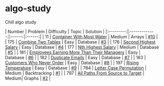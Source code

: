 # algo-study
Chill algo study

| Number   |      Problem      | Difficulty | Topic | Solution |
|:---------:|:-------------:|:------:|:------:|
| 11  | [Container With Most Water](https://leetcode.com/problems/container-with-most-water/) | Medium | Arrays | [#10](/../../issues/10) |
| 175 | [Combine Two Tables](https://leetcode.com/problems/combine-two-tables/) | Easy | Database | [#3](/../../issues/3) |
| 176 | [Second Highest Salary](https://leetcode.com/problems/second-highest-salary/) | Easy | Database | [#4](/../../issues/4)
| 177 | [Nth Highest Salary](https://leetcode.com/problems/nth-highest-salary/) | Medium | Database | [#5](/../../issues/5) |
| 181 | [Employees Earning More Than Their Managers](https://leetcode.com/problems/employees-earning-more-than-their-managers/) | Easy | Database | [#6](/../../issues/6) |
| 182 | [Duplicate Emails](https://leetcode.com/problems/duplicate-emails/) | Easy | Database | [#7](/../../issues/7) |
| 183 | [Customers Who Never Order](https://leetcode.com/problems/customers-who-never-order/) | Easy | Database | [#8](/../../issues/8) |
| 197 | [Rising Temperature](https://leetcode.com/problems/rising-temperature/) | Easy | Database | [#9](/../../issues/9) |
| 784 | [Letter Case Permutation](https://leetcode.com/problems/letter-case-permutation/) | Medium | Backtracking | [#1](/../../issues/1) |
| 797 | [All Paths From Source to Target](https://leetcode.com/problems/all-paths-from-source-to-target/) | Medium| Graphs | [#2](/../../issues/2) |
